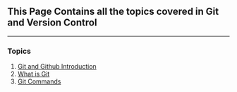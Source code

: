 ## **This Page Contains all the topics covered in Git and Version Control**
---

### Topics

1. [Git and Github Introduction](Git_Github.md)
2. [What is Git](Git.md)
3. [Git Commands](GitCMD.md)
